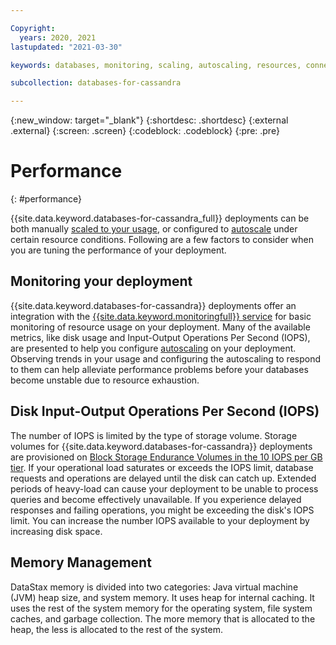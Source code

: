 ```yaml
---

Copyright:
  years: 2020, 2021
lastupdated: "2021-03-30"

keywords: databases, monitoring, scaling, autoscaling, resources, connection limits, cassandra, datastax, dse

subcollection: databases-for-cassandra

---
```


{:new_window: target="_blank"}
{:shortdesc: .shortdesc}
{:external .external}
{:screen: .screen}
{:codeblock: .codeblock}
{:pre: .pre}

# Performance
{: #performance}

{{site.data.keyword.databases-for-cassandra_full}} deployments can be both manually [scaled to your usage](/docs/databases-for-cassandra?topic=databases-for-cassandra-resources-scaling), or configured to [autoscale](/docs/databases-for-cassandra?topic=databases-for-cassandra-autoscaling) under certain resource conditions. Following are a few factors to consider when you are tuning the performance of your deployment.

## Monitoring your deployment

{{site.data.keyword.databases-for-cassandra}} deployments offer an integration with the [{{site.data.keyword.monitoringfull}} service](/docs/databases-for-cassandra?topic=databases-for-cassandra-sysdig-monitoring) for basic monitoring of resource usage on your deployment. Many of the available metrics, like disk usage and Input-Output Operations Per Second (IOPS), are presented to help you configure [autoscaling](/docs/databases-for-cassandra?topic=databases-for-cassandra-autoscaling) on your deployment. Observing trends in your usage and configuring the autoscaling to respond to them can help alleviate performance problems before your databases become unstable due to resource exhaustion.

## Disk Input-Output Operations Per Second (IOPS)

The number of IOPS is limited by the type of storage volume. Storage volumes for {{site.data.keyword.databases-for-cassandra}} deployments are provisioned on [Block Storage Endurance Volumes in the 10 IOPS per GB tier](/docs/BlockStorage?topic=BlockStorage-orderingthroughConsole#orderingthroughConsoleEndurance). If your operational load saturates or exceeds the IOPS limit, database requests and operations are delayed until the disk can catch up. Extended periods of heavy-load can cause your deployment to be unable to process queries and become effectively unavailable. If you experience delayed responses and failing operations, you might be exceeding the disk's IOPS limit. You can increase the number IOPS available to your deployment by increasing disk space.

## Memory Management
DataStax memory is divided into two categories: Java virtual machine (JVM) heap size, and system memory. It uses heap for internal caching. It uses the rest of the system memory for the operating system, file system caches, and garbage collection. The more memory that is allocated to the heap, the less is allocated to the rest of the system.
